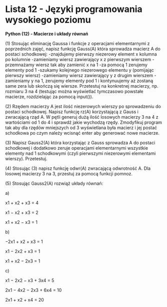 # Lista 12 - Języki programowania wysokiego poziomu

**Python (12) - Macierze i układy równań**

(1) Stosując eliminację Gaussa i funkcje z operacjami elementarnymi z poprzednich zajęć, napisz funkcję Gauss(A) która sprowadza macierz A do
postaci schodkowej:
-znajdujemy pierwszy niezerowy element x kolumna po kolumnie
-zamieniamy wiersz zawierający x z pierwszym wierszem
-przemnażamy wiersz tak aby zamienić x na 1
-za pomocą 1 zerujemy elementy pod 1
-szukamy kolejnego niezerowego elementu y (pomijając pierwszy wiersz)
-zamieniamy wiersz zawierający y z drugim wierszem
-zamieniamy y na 1, zerujemy elementy pod 1 i kontynuujemy aż zostaną
same zera lub skończą się wiersze.
Przetestuj na konkretnej macierzy, np. rozmiaru 3 na 4 (testując można wyświetlać tymczasowo powstałe macierze, rozdzielając za pomocą input()).

(2) Rzędem macierzy A jest ilość niezerowych wierszy po sprowadzeniu do
postaci schodkowej. Napisz funkcję rz(A) korzystającą z Gauss i zwracającą
rząd A. W pętli generuj dużą ilość losowych macierzy 3 na 4 z wartościami
od 1 do 4 i sprawdź jakie wychodzą rzędy.
Zmodyfikuj program tak aby dla rzędów mniejszych od 3 wyświetlana była
macierz i jej postać schodkowa po czym należy wcisnąć enter aby generować
nowe macierze.

(3) Napisz Gauss2(A) która korzystając z Gauss sprowadza A do postaci
schodkowej i dodatkowo zeruje operacjami elementarnymi wszystkie elementy nad 1 schodkowymi (czyli pierwszymi niezerowymi elementami wierszy).
Przetestuj.

(4) Stosując (3) napisz funkcję odwr(A) zwracającą odwrotność A.
Dla losowej macierzy 3 na 3, przestuj za pomocą funkcji pomnoz.

(5) Stosując Gauss2(A) rozwiąż układy równań:

a)

x1 + x2 + x3 = 4

x1 − x2 + x3 = 2

x1 + x2 − x3 = 1

b)

−2x1 + x2 + x3 = 1

x1 − 2x2 + x3 = 1

x1 + x2 − 2x3 = 1

c)

x1 − 2x2 − x3 + 3x4 = 5

2x1 − 4x2 − 2x3 + 6x4 = 10

2x1 + x2 + x4 = 20
